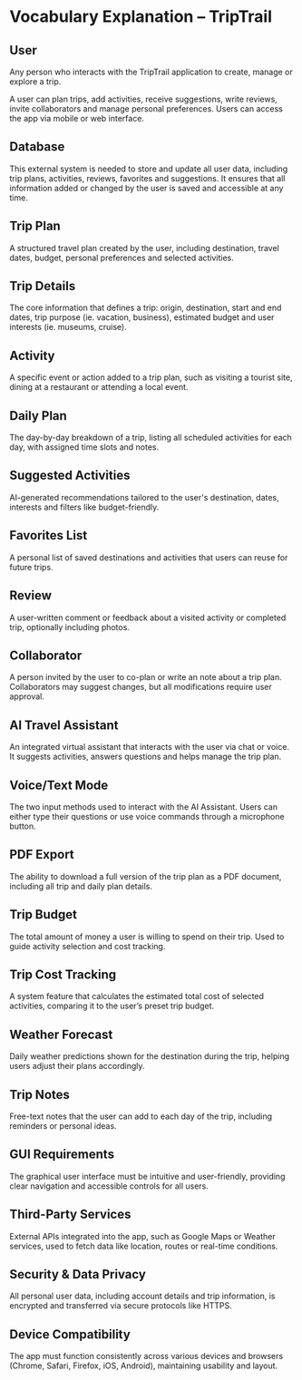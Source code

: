 # Vocabulary Explanation – TripTrail

## User
Any person who interacts with the TripTrail application to create, manage or explore a trip.

A user can plan trips, add activities, receive suggestions, write reviews, invite collaborators
and manage personal preferences. Users can access the app via mobile or web interface.

## Database
This external system is needed to store and update all user data, including trip plans,
activities, reviews, favorites and suggestions. It ensures that all information added or
changed by the user is saved and accessible at any time.

## Trip Plan
A structured travel plan created by the user, including destination, travel dates, budget,
personal preferences and selected activities.

## Trip Details
The core information that defines a trip: origin, destination, start and end dates, trip
purpose (ie. vacation, business), estimated budget and user interests (ie. museums, cruise).

## Activity
A specific event or action added to a trip plan, such as visiting a tourist site, dining at a
restaurant or attending a local event.

## Daily Plan
The day-by-day breakdown of a trip, listing all scheduled activities for each day, with
assigned time slots and notes.

## Suggested Activities
AI-generated recommendations tailored to the user's destination, dates, interests and
filters like budget-friendly.

## Favorites List
A personal list of saved destinations and activities that users can reuse for future trips.

## Review
A user-written comment or feedback about a visited activity or completed trip, optionally
including photos.

## Collaborator
A person invited by the user to co-plan or write an note about a trip plan. Collaborators
may suggest changes, but all modifications require user approval.

## AI Travel Assistant
An integrated virtual assistant that interacts with the user via chat or voice. It suggests
activities, answers questions and helps manage the trip plan.

## Voice/Text Mode
The two input methods used to interact with the AI Assistant. Users can either type their
questions or use voice commands through a microphone button.

## PDF Export
The ability to download a full version of the trip plan as a PDF document, including all trip
and daily plan details.

## Trip Budget
The total amount of money a user is willing to spend on their trip. Used to guide activity
selection and cost tracking.

## Trip Cost Tracking
A system feature that calculates the estimated total cost of selected activities, comparing
it to the user’s preset trip budget.

## Weather Forecast
Daily weather predictions shown for the destination during the trip, helping users adjust
their plans accordingly.

## Trip Notes
Free-text notes that the user can add to each day of the trip, including reminders or
personal ideas.

## GUI Requirements
The graphical user interface must be intuitive and user-friendly, providing clear navigation
and accessible controls for all users.

## Third-Party Services
External APIs integrated into the app, such as Google Maps or Weather services, used to
fetch data like location, routes or real-time conditions.

## Security & Data Privacy
All personal user data, including account details and trip information, is encrypted and
transferred via secure protocols like HTTPS.

## Device Compatibility
The app must function consistently across various devices and browsers (Chrome, Safari,
Firefox, iOS, Android), maintaining usability and layout.
